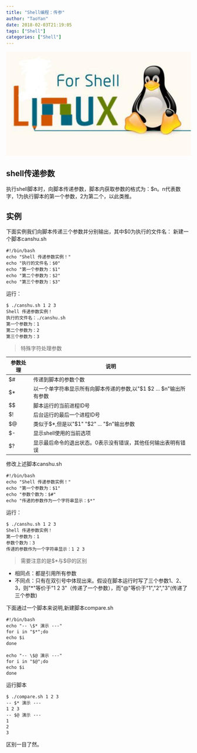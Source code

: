 ```yaml
---
title: "Shell编程：传参"
author: "TaoYan"
date: 2018-02-03T21:19:05
tags: ["Shell"]
categories: ["Shell"]
---
```


![mark](https://github.com/YTLogos/Pic_blog/blob/master/gfihd4EIE0.png?raw=true)

## shell传递参数
执行shell脚本时，向脚本传递参数，脚本内获取参数的格式为：$n。n代表数字，1为执行脚本的第一个参数，2为第二个，以此类推。

<!--more-->

## 实例
下面实例我们向脚本传递三个参数并分别输出，其中$0为执行的文件名：
新建一个脚本canshu.sh

```
#!/bin/bash
echo "Shell 传递参数实例！"
echo "执行的文件名：$0"
echo "第一个参数为：$1"
echo "第二个参数为：$2"
echo "第三个参数为：$3"
```

运行：
```
$ ./canshu.sh 1 2 3
Shell 传递参数实例！
执行的文件名：./canshu.sh
第一个参数为：1
第二个参数为：2
第三个参数为：3
```

> 特殊字符处理参数

参数处理|说明
---|---
$#|传递到脚本的参数个数
$*|以一个单字符串显示所有向脚本传递的参数,以"$1 $2 ... $n"输出所有参数
$$|脚本运行的当前进程ID号
$!|后台运行的最后一个进程ID号
$@|类似于$*,但是以"$1" "\$2" ... "\$n"输出参数
$-|显示shell使用的当前选项
$?|显示最后命令的退出状态。0表示没有错误，其他任何输出表明有错误

修改上述脚本canshu.sh
```
#!/bin/bash
echo "Shell 传递参数实例！"
echo "第一个参数为：$1"
echo "参数个数为：$#"
echo "传递的参数作为一个字符串显示：$*"
```

运行：
```
$ ./canshu.sh 1 2 3
Shell 传递参数实例！
第一个参数为：1
参数个数为：3
传递的参数作为一个字符串显示：1 2 3
```

> 需要注意的是$*与\$@的区别

* 相同点：都是引用所有参数
* 不同点：只有在双引号中体现出来。假设在脚本运行时写了三个参数1、2、3，则"*"等价于"1 2 3"（传递了一个参数），而"@"等价于"1","2","3"(传递了三个参数)

下面通过一个脚本来说明,新建脚本compare.sh
```
#!/bin/bash
echo "-- \$* 演示 ---"
for i in "$*";do
echo $i
done

echo "-- \$@ 演示 ---"
for i in "$@";do
echo $i
done
```

运行脚本
```
$ ./compare.sh 1 2 3
-- $* 演示 ---
1 2 3
-- $@ 演示 ---
1
2
3
```

区别一目了然。

